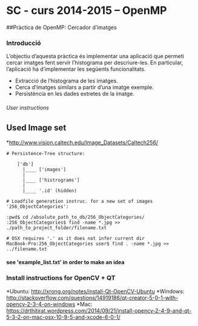 SC - curs 2014-2015 – OpenMP
======================================
##Pràctica de OpenMP: Cercador d’imatges

### Introducció

L’objectiu d’aquesta pràctica és implementar una aplicació que permeti cercar imatges fent servir l’histograma per descriure-les. En particular, l’aplicació ha d’implementar les següents funcionalitats.

* Extracció de l’histograma de les imatges.
* Cerca d’imatges similars a partir d’una imatge exemple.
* Persistència en les dades extretes de la imatge.

###### User instructions

## Used Image set
*http://www.vision.caltech.edu/Image_Datasets/Caltech256/

```
# Persistence-Tree structure:

	['db']
	  |____ ['images']
  	  |	
  	  |____ ['histrograms']
  	  |
  	  |____ '.id' (hidden)

# Loadfile generation instruc. for a new set of images '256_ObjectCategories':

:pwd$ cd /absolute_path_to_db/256_ObjectCategories/
:256_ObjectCategories$ find -name *.jpg >> ./path_to_project_folder/filename.txt

# OSX requires '.' as it does not infer current dir
MacBook-Pro:256_ObjectCategories user$ find . -name *.jpg >> ../filename.txt
```
#### see 'example_list.txt' in order to make an idea

### Install instructions for OpenCV + QT
*Ubuntu: http://xrong.org/notes/install-Qt-OpenCV-Ubuntu
*Windows: http://stackoverflow.com/questions/14919186/qt-creator-5-0-1-with-opencv-2-3-4-on-windows
*Mac: https://drthitirat.wordpress.com/2014/09/21/install-opencv-2-4-9-and-qt-5-3-2-on-mac-osx-10-9-5-and-xcode-6-0-1/

